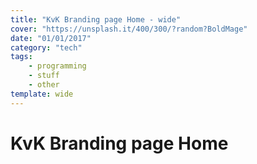 ```yaml
---
title: "KvK Branding page Home - wide"
cover: "https://unsplash.it/400/300/?random?BoldMage"
date: "01/01/2017"
category: "tech"
tags:
    - programming
    - stuff
    - other
template: wide
---
```


# KvK Branding page Home
